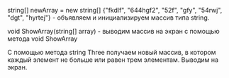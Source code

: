 string[] newArray = new string[] {"fkdlf", "644hgf2", "52f", "gfy", "54rwj", "dgt", "hyrtej"} - объявляем и инициализируем массив типа string.

void ShowArray(string[] array) - выводим массив на экран с помощью метода void ShowArray

С помощью метода string Three получаем новый массив, в котором каждый элемент не больше или равен трем элементам. Выводим на экран. 
